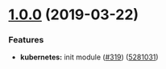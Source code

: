 # [1.0.0](https://github.com/ovh-ux/manager/compare/@ovh-ux/manager-kubernetes-app@0.0.0...@ovh-ux/manager-kubernetes-app@1.0.0) (2019-03-22)


### Features

* **kubernetes:** init module ([#319](https://github.com/ovh-ux/manager/issues/319)) ([5281031](https://github.com/ovh-ux/manager/commit/5281031))
